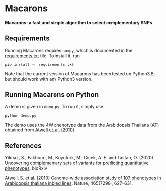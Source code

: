 # Macarons
#### Macarons: a fast and simple algorithm to select complementary SNPs
## Requirements
Running Macarons requires `numpy`, which is documented in the [requirements.txt](requirements.txt) file. To install it, run
```
pip install -r requirements.txt
```
Note that the current version of Macarons has been tested on Python3.8, but should work with any Python3 version.

## Running Macarons on Python
A demo is given in `demo.py`. To run it, simply use
```
python demo.py
```
The demo uses the 4W phenotype data from the Arabidopsis Thaliana (AT) obtained from [Atwell et. al. (2010)](https://www.ncbi.nlm.nih.gov/pubmed/20336072). 


## References
Yilmaz, S., Fakhouri, M., Koyuturk, M., Cicek, A. E. and Tastan, O. (2020). [Uncovering complementary sets of variants for predicting quantitative phenotypes](https://doi.org/10.1101/2020.12.11.419952). bioRxiv

Atwell, S. et al. (2010) [Genome-wide association study of 107 phenotypes
in Arabidopsis thaliana inbred lines](https://www.ncbi.nlm.nih.gov/pubmed/20336072). Nature, 465(7298), 627–631.
